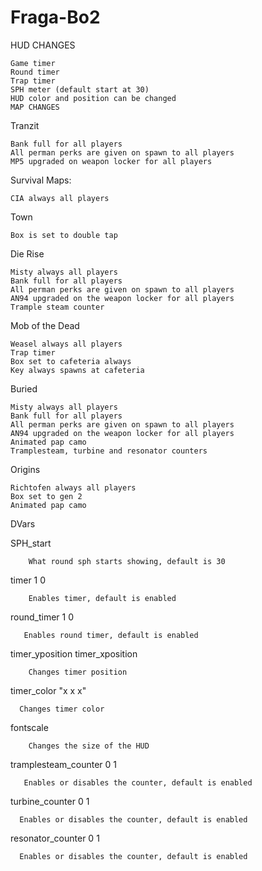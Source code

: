 # Fraga-Bo2

HUD CHANGES

    Game timer
    Round timer
    Trap timer
    SPH meter (default start at 30)
    HUD color and position can be changed
    MAP CHANGES

Tranzit

    Bank full for all players
    All perman perks are given on spawn to all players
    MP5 upgraded on weapon locker for all players
    
Survival Maps:

    CIA always all players
    
Town

    Box is set to double tap
    
Die Rise

    Misty always all players
    Bank full for all players
    All perman perks are given on spawn to all players
    AN94 upgraded on the weapon locker for all players
    Trample steam counter
    
Mob of the Dead

    Weasel always all players
    Trap timer
    Box set to cafeteria always
    Key always spawns at cafeteria
    
Buried

    Misty always all players
    Bank full for all players
    All perman perks are given on spawn to all players
    AN94 upgraded on the weapon locker for all players
    Animated pap camo
    Tramplesteam, turbine and resonator counters

Origins

    Richtofen always all players
    Box set to gen 2
    Animated pap camo



DVars

SPH_start

        What round sph starts showing, default is 30
    
timer 1 0

        Enables timer, default is enabled
round_timer 1 0

       Enables round timer, default is enabled
    
timer_yposition
timer_xposition

        Changes timer position
    
timer_color "x x x"

      Changes timer color
    
fontscale

        Changes the size of the HUD
        
tramplesteam_counter 0 1

       Enables or disables the counter, default is enabled
    
turbine_counter 0 1

      Enables or disables the counter, default is enabled
    
resonator_counter 0 1

      Enables or disables the counter, default is enabled
